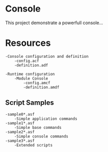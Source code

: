 # Console
This project demonstrate a powerfull console...

# Resources

    -Console configuration and definition
        -config.acf
        -definition.adf
        
    -Runtime configuration
        -Module Console
            -config.amcf
            -definition.amdf

## Script Samples
    
    -sample0*.asf
        -Simple application commands     
    -sample1*.asf
        -Simple base commands     
    -sample2*.asf
        -Simple console commands
    -sample3*.asf
        -Extended scripts             

    

